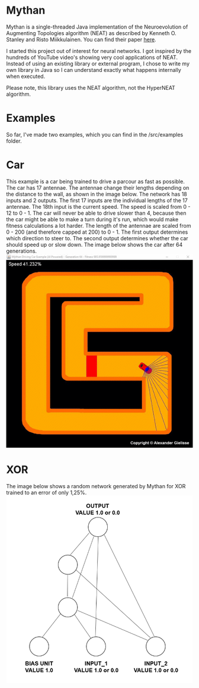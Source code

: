 # Mythan
Mythan is a single-threaded Java implementation of the Neuroevolution of Augmenting Topologies algorithm (NEAT) as described by Kenneth O. Stanley and Risto Miikkulainen. You can find their paper [here](http://nn.cs.utexas.edu/downloads/papers/stanley.ec02.pdf). 

I started this project out of interest for neural networks. I got inspired by the hundreds of YouTube video's showing very cool applications of NEAT. Instead of using an existing library or external program, I chose to write my own library in Java so I can understand exactly what happens internally when executed.

Please note, this library uses the NEAT algorithm, not the HyperNEAT algorithm.

# Examples
So far, I've made two examples, which you can find in the /src/examples folder.

Car
=========
This example is a car being trained to drive a parcour as fast as possible. The car has 17 antennae. The antennae change their lengths depending on the distance to the wall, as shown in the image below. The network has 18 inputs and 2 outputs. The first 17 inputs are the individual lengths of the 17 antennae. The 18th input is the current speed. The speed is scaled from 0 - 12 to 0 - 1. The car will never be able to drive slower than 4, because then the car might be able to make a turn during it's run, which would make fitness calculations a lot harder. The length of the antennae are scaled from 0 - 200 (and therefore capped at 200) to 0 - 1. The first output determines which direction to steer to. The second output determines whether the car should speed up or slow down. The image below shows the car after 64 generations.
![Driving Car](examples/driving_car.gif)

XOR
=========
The image below shows a random network generated by Mythan for XOR trained to an error of only 1,25%.
![XOR Network](examples/xor_network.png)
